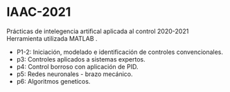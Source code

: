 # IAAC-2021
Prácticas de intelegencia artifical aplicada al control 2020-2021
Herramienta utilizada MATLAB . 

- P1-2: Iniciación, modelado e identificación de controles convencionales.
- p3: Controles aplicados a sistemas expertos.
- p4: Control borroso con aplicación de PID.
- p5: Redes neuronales - brazo mecánico. 
- p6: Algoritmos geneticos.